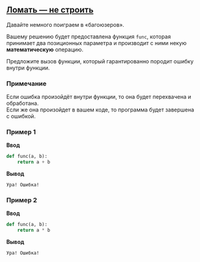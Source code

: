 ## [Ломать — не строить](../../../solutions/5.3/53_b.py)

Давайте немного поиграем в «багоюзеров».

Вашему решению будет предоставлена функция `func`, которая принимает два позиционных параметра и производит с ними некую __математическую__ операцию.

Предложите вызов функции, который гарантированно породит ошибку внутри функции.

### Примечание

Если ошибка произойдёт внутри функции, то она будет перехвачена и обработана.\
Если же она произойдет в вашем коде, то программа будет завершена с ошибкой.

### Пример 1

**Ввод**
```python
def func(a, b):
    return a + b
```

**Вывод**
```plaintext
Ура! Ошибка!
```

### Пример 2

**Ввод**
```python
def func(a, b):
    return a * b
```

**Вывод**
```plaintext
Ура! Ошибка!
```